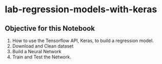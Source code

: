 # lab-regression-models-with-keras

## Objective for this Notebook 
1. How to use the Tensorflow API, Keras, to build a regression model.
2. Download and Clean dataset
3. Build a Neural Network
4. Train and Test the Network. 
